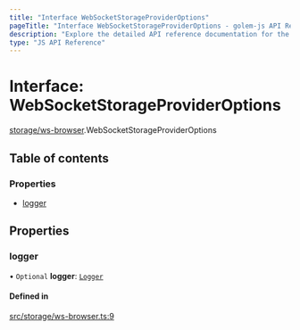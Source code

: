 ```yaml
---
title: "Interface WebSocketStorageProviderOptions"
pageTitle: "Interface WebSocketStorageProviderOptions - golem-js API Reference"
description: "Explore the detailed API reference documentation for the Interface WebSocketStorageProviderOptions within the golem-js SDK for the Golem Network."
type: "JS API Reference"
---
```

# Interface: WebSocketStorageProviderOptions

[storage/ws-browser](../modules/storage_ws_browser).WebSocketStorageProviderOptions

## Table of contents

### Properties

- [logger](storage_ws_browser.WebSocketStorageProviderOptions#logger)

## Properties

### logger

• `Optional` **logger**: [`Logger`](utils_logger_logger.Logger)

#### Defined in

[src/storage/ws-browser.ts:9](https://github.com/golemfactory/golem-js/blob/9137662/src/storage/ws-browser.ts#L9)
